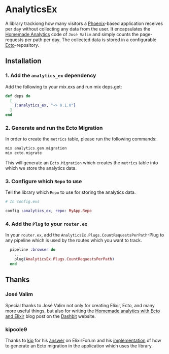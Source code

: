 # AnalyticsEx

A library trackiong how many visitors a [Phoenix](https://github.com/phoenixframework/phoenix)-based application receives per day without collecting any data from the user. It encapsulates the [Homemade Analytics](https://dashbit.co/blog/homemade-analytics-with-ecto-and-elixir) code of `José Valim` and simply counts the page-requests per path per day. The collected data is stored in a configurable [Ecto](https://github.com/elixir-ecto/ecto)-repository.

## Installation

### 1. Add the `analytics_ex` dependency
Add the following to your mix.exs and run mix deps.get:
```elixir
def deps do
  [
    {:analytics_ex, "~> 0.1.0"}
  ]
end
```

### 2. Generate and run the Ecto Migration
In order to create the `metrics` table, please run the following commands:

```elixir
mix analytics.gen.migration
mix ecto.migrate
```

This will generate an `Ecto.Migration` which creates the `metrics` table into which we store the analytics data.

### 3. Configure which `Repo` to use
Tell the library which `Repo` to use for storing the analytics data.
```elixir
# In config.exs

config :analytics_ex, repo: MyApp.Repo
```

### 4. Add the `Plug` to your `router.ex`
In your `router.ex`, add the `AnalyticsEx.Plugs.CountRequestsPerPath`-Plug to any pipeline which is used by the routes which you want to track.

```elixir
  pipeline :browser do
    ...
    plug(AnalyticsEx.Plugs.CountRequestsPerPath)
  end
```

## Thanks

### José Valim
Special thanks to José Valim not only for creating Elixir, Ecto, and many more useful things, but also for writing the [Homemade analytics with Ecto and Elixir](https://dashbit.co/blog/homemade-analytics-with-ecto-and-elixir) blog post on the [Dashbit](https://dasbit.co) website.

### kipcole9
Thanks to [kip](https://elixirforum.com/u/kip/summary) for his [answer](https://elixirforum.com/t/how-to-run-migrations-that-are-in-a-library/26811/9?u=pjullrich) on ElixirForum and his [implementation](https://github.com/kipcole9/money_sql/blob/master/lib/mix/tasks/money_postgres_migration.ex) of how to generate an Ecto migration in the application which uses the library.